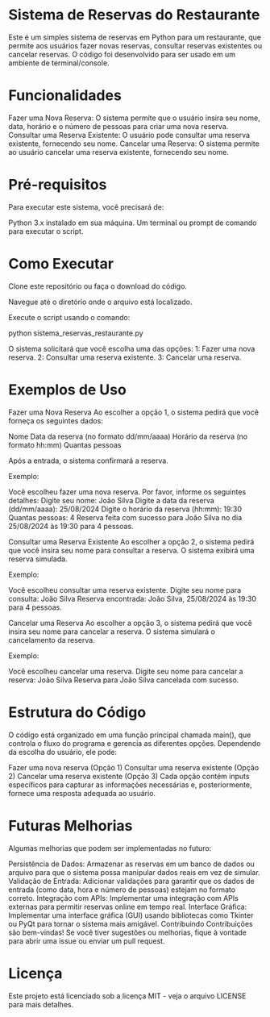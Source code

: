# Sistema de Reservas do Restaurante

Este é um simples sistema de reservas em Python para um restaurante, que permite aos usuários fazer novas reservas, consultar reservas existentes ou cancelar reservas. O código foi desenvolvido para ser usado em um ambiente de terminal/console.

# Funcionalidades
Fazer uma Nova Reserva: O sistema permite que o usuário insira seu nome, data, horário e o número de pessoas para criar uma nova reserva.
Consultar uma Reserva Existente: O usuário pode consultar uma reserva existente, fornecendo seu nome.
Cancelar uma Reserva: O sistema permite ao usuário cancelar uma reserva existente, fornecendo seu nome.

# Pré-requisitos
Para executar este sistema, você precisará de:

Python 3.x instalado em sua máquina.
Um terminal ou prompt de comando para executar o script.

# Como Executar
Clone este repositório ou faça o download do código.

Navegue até o diretório onde o arquivo está localizado.

Execute o script usando o comando:

python sistema_reservas_restaurante.py

O sistema solicitará que você escolha uma das opções:
1: Fazer uma nova reserva.
2: Consultar uma reserva existente.
3: Cancelar uma reserva.

# Exemplos de Uso
Fazer uma Nova Reserva
Ao escolher a opção 1, o sistema pedirá que você forneça os seguintes dados:

Nome
Data da reserva (no formato dd/mm/aaaa)
Horário da reserva (no formato hh:mm)
Quantas pessoas

Após a entrada, o sistema confirmará a reserva.

Exemplo:

Você escolheu fazer uma nova reserva.
Por favor, informe os seguintes detalhes:
Digite seu nome: João Silva
Digite a data da reserva (dd/mm/aaaa): 25/08/2024
Digite o horário da reserva (hh:mm): 19:30
Quantas pessoas: 4
Reserva feita com sucesso para João Silva no dia 25/08/2024 às 19:30 para 4 pessoas.

Consultar uma Reserva Existente
Ao escolher a opção 2, o sistema pedirá que você insira seu nome para consultar a reserva. O sistema exibirá uma reserva simulada.

Exemplo:

Você escolheu consultar uma reserva existente.
Digite seu nome para consulta: João Silva
Reserva encontrada: João Silva, 25/08/2024 às 19:30 para 4 pessoas.

Cancelar uma Reserva
Ao escolher a opção 3, o sistema pedirá que você insira seu nome para cancelar a reserva. O sistema simulará o cancelamento da reserva.

Exemplo:

Você escolheu cancelar uma reserva.
Digite seu nome para cancelar a reserva: João Silva
Reserva para João Silva cancelada com sucesso.

# Estrutura do Código
O código está organizado em uma função principal chamada main(), que controla o fluxo do programa e gerencia as diferentes opções. Dependendo da escolha do usuário, ele pode:

Fazer uma nova reserva (Opção 1)
Consultar uma reserva existente (Opção 2)
Cancelar uma reserva existente (Opção 3)
Cada opção contém inputs específicos para capturar as informações necessárias e, posteriormente, fornece uma resposta adequada ao usuário.

# Futuras Melhorias
Algumas melhorias que podem ser implementadas no futuro:

Persistência de Dados: Armazenar as reservas em um banco de dados ou arquivo para que o sistema possa manipular dados reais em vez de simular.
Validação de Entrada: Adicionar validações para garantir que os dados de entrada (como data, hora e número de pessoas) estejam no formato correto.
Integração com APIs: Implementar uma integração com APIs externas para permitir reservas online em tempo real.
Interface Gráfica: Implementar uma interface gráfica (GUI) usando bibliotecas como Tkinter ou PyQt para tornar o sistema mais amigável.
Contribuindo
Contribuições são bem-vindas! Se você tiver sugestões ou melhorias, fique à vontade para abrir uma issue ou enviar um pull request.

# Licença
Este projeto está licenciado sob a licença MIT - veja o arquivo LICENSE para mais detalhes.
